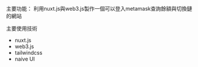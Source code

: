 主要功能：
利用nuxt.js與web3.js製作一個可以登入metamask查詢餘額與切換鏈的網站


主要使用技術

* nuxt.js
* web3.js
* tailwindcss
* naive UI
